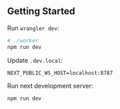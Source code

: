 
## Getting Started

Run `wrangler dev`:

```bash
# ./worker
npm run dev
```

Update `.dev.local`:
```txt
NEXT_PUBLIC_WS_HOST=localhost:8787
```

Run next development server:

```bash
npm run dev
```
